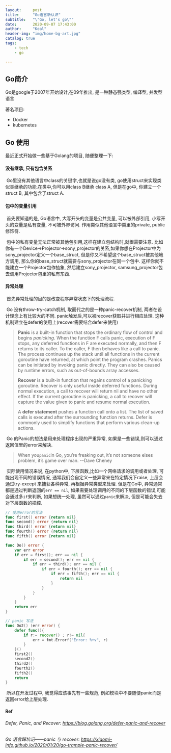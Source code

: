 ```yaml
---
layout:     post
title:      "Go语言新认识"
subtitle:   "\"Go, let's go\""
date:       2020-09-07 17:43:00
author:     "Keal"
header-img: "img/home-bg-art.jpg"
catalog: true
tags:
    - tech
    - go

---
```


## Go简介

Go是google于2007年开始设计,在09年推出, 是一种静态强类型, 编译型, 并发型语言

著名项目:

- Docker 
- kubernetes

## Go 使用

最近正式开始做一些基于Golang的项目, 随便整理一下:

#### 没有继承, 只有包含关系

​		Go里没有其他语言中class的关键字,也就是说go没有类, go使用struct来实现类似类继承的功能.在类中,你可以用class B继承 class A, 但是在go中, 你建立一个struct B, 其中包含了struct A.

####  包中的变量引用

​		首先要知道的是, Go语言中, 大写开头的变量是公共变量, 可以被外部引用, 小写开头的变量是私有变量, 不可被外界访问. 作用类似其他语言中类里的private, public修饰符.

​		包中的私有变量无法正常被其他包引用,这样在建立包结构时,就很需要注意. 比如你有一个Device->Projector->sony_projector的关系,如果你想在Projector中为sony_projector定义一个base_struct, 但是你又不希望这个base_struct被其他地方调用, 那么你的base_struct就需要与sony_projector在同一个包中. 这样你就不能建立一个Projector包作抽象, 然后建立sony_projector, samsung_projector包去调用Projector包里的私有东西.

#### 异常处理

​		首先异常处理的目的是改变程序异常状态下的处理流程.		

​		Go 没有throw-try-catch机制, 取而代之的是一种panic-recover机制, 两者在设计理念上有比较大的不同. panic触发后,可以被recover获取并进行相应处理. 这种机制建立在defer的使用上(recover需要结合defer来使用)

> **Panic** is a built-in function that stops the ordinary flow of control and begins *panicking*. When the function F calls panic, execution of F stops, any deferred functions in F are executed normally, and then F returns to its caller. To the caller, F then behaves like a call to panic. The process continues up the stack until all functions in the current goroutine have returned, at which point the program crashes. Panics can be initiated by invoking panic directly. They can also be caused by runtime errors, such as out-of-bounds array accesses.
>
> **Recover** is a built-in function that regains control of a panicking goroutine. Recover is only useful inside deferred functions. During normal execution, a call to recover will return nil and have no other effect. If the current goroutine is panicking, a call to recover will capture the value given to panic and resume normal execution.
>
> A **defer statement** pushes a function call onto a list. The list of saved calls is executed after the surrounding function returns. Defer is commonly used to simplify functions that perform various clean-up actions.

​		Go 的Panic的想法是用来处理程序出现的严重异常, 如果是一些错误,则可以通过返回值里的error来解决. 

>When you`panic`in Go, you’re freaking out, it’s not someone elses problem, it’s game over man.   --Dave Cheney

​		实际使用情况来说, 在python中, 下层函数,比如一个网络请求的调用或者处理, 可能出现不同的错误情况, 通常我们会自定义一些异常来在特定情况下raise, 上层会通过try-except 来捕获各种异常, 再根据异常类型来处理. 但是在Go中, 异常通常都是通过判断返回的`err == nil`, 如果需要处理调用的不同的下层函数的错误,可能会通过多`if`来判断, 如果想统一处理, 虽然可以通过`panic`来解决, 但是可能会失去对下层函数的把控.

```go
// 使用error的写法
func first() error {return nil}
func second() error {return nil}
func third() error {return nil}
func fourth() error {return nil}
func fifth() error {return nil}

func Do() error {
    var err error
    if err = first(); err == nil {
        if err = second(); err == nil {
            if err = third(); err == nil {
                if err = fourth(); err == nil {
                    if err = fifth(); err == nil {
                        return nil
                    }
                }
            }
        }
    }
    return err
}

// panic 写法
func Do2() (err error) {
    defer func(){
        if r:= recover() ; r!= nil{
            err = fmt.Errorf("Error: %+v", r)
        }
    }()
    first2()
    second2()
    third2()
    fourth2()
    fifth2()
    return
}
```

​		所以在开发过程中, 我觉得应该事先有一些规范, 例如模块中不要随便panic而是返回error给上层处理.

#### Ref

###### Defer, Panic, and Recover:  https://blog.golang.org/defer-panic-and-recover

###### Go 语言踩坑记——panic 与 recover: https://xiaomi-info.github.io/2020/01/20/go-trample-panic-recover/

​		

​		

## 